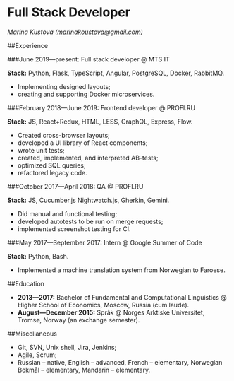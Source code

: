 # Full Stack Developer
_Marina Kustova (marinakoustova@gmail.com)_

##Experience

###June 2019—present: Full&nbsp;stack developer @ MTS IT

**Stack:** Python, Flask, TypeScript, Angular, PostgreSQL, Docker, RabbitMQ.

+ Implementing designed layouts;
+ creating and supporting Docker microservices.

###February 2018—June 2019: Frontend developer @ PROFI.RU

**Stack:** JS, React+Redux, HTML, LESS, GraphQL, Express, Flow.

+ Created cross-browser layouts;
+ developed a UI library of React components;
+ wrote unit tests;
+ created, implemented, and interpreted AB-tests;
+ optimized SQL queries;
+ refactored legacy code.

###October 2017—April 2018: QA @ PROFI.RU

**Stack:** JS, Cucumber.js Nightwatch.js, Gherkin, Gemini.

+ Did manual and functional testing;
+ developed autotests to be run on merge requests;
+ implemented screenshot testing for CI.

###May 2017—September 2017: Intern @ Google Summer of&nbsp;Code

**Stack:** Python, Bash.

+ Implemented a machine translation system from Norwegian to Faroese.


##Education
+ **2013—2017:** Bachelor of Fundamental and Computational Linguistics @ Higher School of Economics, Moscow, Russia (cum laude).
+ **August—December 2015:** Språk @ Norges Arktiske Universitet, Tromsø, Norway (an exchange semester).

##Miscellaneous
+ Git, SVN, Unix shell, Jira, Jenkins;
+ Agile, Scrum;
+ Russian – native, English – advanced, French – elementary, Norwegian Bokmål – elementary, Mandarin – elementary.
